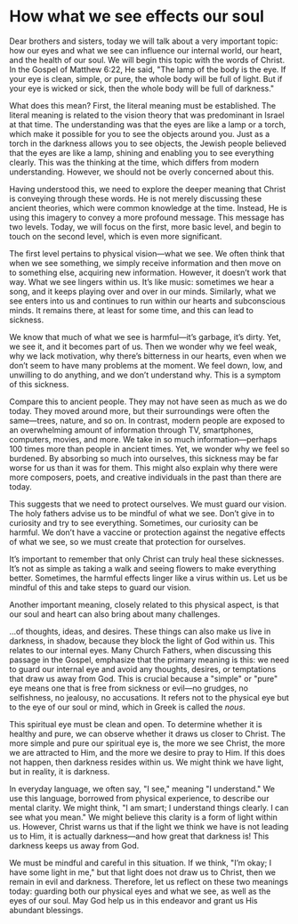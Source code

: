 # How what we see effects our soul

Dear brothers and sisters, today we will talk about a very important topic: how our eyes and what we see can influence our internal world, our heart, and the health of our soul. We will begin this topic with the words of Christ. In the Gospel of Matthew 6:22, He said, "The lamp of the body is the eye. If your eye is clean, simple, or pure, the whole body will be full of light. But if your eye is wicked or sick, then the whole body will be full of darkness."

What does this mean? First, the literal meaning must be established. The literal meaning is related to the vision theory that was predominant in Israel at that time. The understanding was that the eyes are like a lamp or a torch, which make it possible for you to see the objects around you. Just as a torch in the darkness allows you to see objects, the Jewish people believed that the eyes are like a lamp, shining and enabling you to see everything clearly. This was the thinking at the time, which differs from modern understanding. However, we should not be overly concerned about this. 

Having understood this, we need to explore the deeper meaning that Christ is conveying through these words. He is not merely discussing these ancient theories, which were common knowledge at the time. Instead, He is using this imagery to convey a more profound message. This message has two levels. Today, we will focus on the first, more basic level, and begin to touch on the second level, which is even more significant.

The first level pertains to physical vision—what we see. We often think that when we see something, we simply receive information and then move on to something else, acquiring new information. However, it doesn’t work that way. What we see lingers within us. It’s like music: sometimes we hear a song, and it keeps playing over and over in our minds. Similarly, what we see enters into us and continues to run within our hearts and subconscious minds. It remains there, at least for some time, and this can lead to sickness. 

We know that much of what we see is harmful—it’s garbage, it’s dirty. Yet, we see it, and it becomes part of us. Then we wonder why we feel weak, why we lack motivation, why there’s bitterness in our hearts, even when we don’t seem to have many problems at the moment. We feel down, low, and unwilling to do anything, and we don’t understand why. This is a symptom of this sickness. 

Compare this to ancient people. They may not have seen as much as we do today. They moved around more, but their surroundings were often the same—trees, nature, and so on. In contrast, modern people are exposed to an overwhelming amount of information through TV, smartphones, computers, movies, and more. We take in so much information—perhaps 100 times more than people in ancient times. Yet, we wonder why we feel so burdened. By absorbing so much into ourselves, this sickness may be far worse for us than it was for them. This might also explain why there were more composers, poets, and creative individuals in the past than there are today. 

This suggests that we need to protect ourselves. We must guard our vision. The holy fathers advise us to be mindful of what we see. Don’t give in to curiosity and try to see everything. Sometimes, our curiosity can be harmful. We don’t have a vaccine or protection against the negative effects of what we see, so we must create that protection for ourselves. 

It’s important to remember that only Christ can truly heal these sicknesses. It’s not as simple as taking a walk and seeing flowers to make everything better. Sometimes, the harmful effects linger like a virus within us. Let us be mindful of this and take steps to guard our vision. 

Another important meaning, closely related to this physical aspect, is that our soul and heart can also bring about many challenges.

...of thoughts, ideas, and desires. These things can also make us live in darkness, in shadow, because they block the light of God within us. This relates to our internal eyes. Many Church Fathers, when discussing this passage in the Gospel, emphasize that the primary meaning is this: we need to guard our internal eye and avoid any thoughts, desires, or temptations that draw us away from God. This is crucial because a "simple" or "pure" eye means one that is free from sickness or evil—no grudges, no selfishness, no jealousy, no accusations. It refers not to the physical eye but to the eye of our soul or mind, which in Greek is called the *nous*. 

This spiritual eye must be clean and open. To determine whether it is healthy and pure, we can observe whether it draws us closer to Christ. The more simple and pure our spiritual eye is, the more we see Christ, the more we are attracted to Him, and the more we desire to pray to Him. If this does not happen, then darkness resides within us. We might think we have light, but in reality, it is darkness. 

In everyday language, we often say, "I see," meaning "I understand." We use this language, borrowed from physical experience, to describe our mental clarity. We might think, "I am smart; I understand things clearly. I can see what you mean." We might believe this clarity is a form of light within us. However, Christ warns us that if the light we think we have is not leading us to Him, it is actually darkness—and how great that darkness is! This darkness keeps us away from God. 

We must be mindful and careful in this situation. If we think, "I’m okay; I have some light in me," but that light does not draw us to Christ, then we remain in evil and darkness. Therefore, let us reflect on these two meanings today: guarding both our physical eyes and what we see, as well as the eyes of our soul. May God help us in this endeavor and grant us His abundant blessings.


